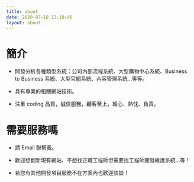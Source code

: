 ```yaml
---
title: about
date: 2020-07-18 13:10:46
layout: about
---
```


# 簡介

* 開發分析各種類型系統：公司內部流程系統、大型購物中心系統、Business to Business 系統、大型官網系統、內容管理系統...等等。

* 具有專業的相關網站技術。

* 注重 coding 品質，誠信服務，顧客至上，細心、熱忱、負責。

# 需要服務嗎

* 請 Email 聯繫我。

* 歡迎想翻新現有網站、不想找正職工程師但需要找工程師開發維護系統...等！

* 若您有其他開發項目服務不在方案內也歡迎談談！